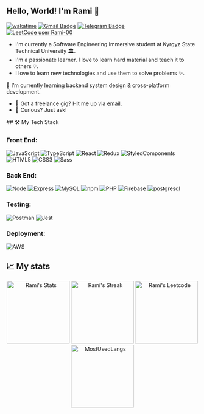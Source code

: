 ## Hello, World! I'm Rami 👋

[![wakatime](https://wakatime.com/badge/user/aa09bb25-ed24-4cf1-87b4-ae8c509c9d98.svg)](https://wakatime.com/@aa09bb25-ed24-4cf1-87b4-ae8c509c9d98)
[![Gmail Badge](https://img.shields.io/badge/-ramipro.ac@gmail.com-c14438?style=social&logo=Gmail&logoColor=red&link=mailto:ramipro.ac@gmail.com)](mailto:ramipro.ac@gmail.com)
[![Telegram Badge](https://img.shields.io/badge/-Telegram-c14438?style=social&logo=Telegram&logoColor=red&link=https://t.me/u88s8)](https://t.me/u88s8)
<br/>
[![LeetCode user Rami-00](https://img.shields.io/badge/dynamic/json?style=for-the-badge&labelColor=black&color=%23ffa116&label=Solved&query=solvedOverTotal&url=https%3A%2F%2Fleetcode-badge.vercel.app%2Fapi%2Fusers%2FRami-00&logo=leetcode&logoColor=yellow)](https://leetcode.com/Rami-00/)


- I'm currently a Software Engineering Immersive student at Kyrgyz State Technical University 🏛.
-  I'm a passionate learner. I love to learn hard material and teach it to others 💡.
-  I love to learn new technologies and use them to solve problems ✨.

 🌱 I’m currently learning backend system design & cross-platform development.

- 💼 Got a freelance gig? Hit me up via <a href="mailto:ramipro.ac@gmail.com">email.</a>
- 💬 Curious? Just ask!

<div class="badges-intro">
## 🛠  My Tech Stack

### **Front End:**
![JavaScript](https://img.shields.io/badge/JavaScript%20-%23323330.svg?&style=flat-square&logo=javascript&logoColor=%23F7DF1E)
![TypeScript](https://img.shields.io/badge/-TypeScript-000000?style=flat-square&logo=typescript&logoColor=#3178C6)
![React](https://img.shields.io/badge/React%20-%2320232a.svg?&style=flat-square&logo=react&logoColor=%2361DAFB)
![Redux](https://img.shields.io/badge/Redux%20-%2320232a.svg?&style=flat-square&logo=redux&logoColor=CAB0F4)
![StyledComponents](https://img.shields.io/badge/styled-components%20-%23C04080.svg?&style=flat-square&logo=styled-components&logoColor=fff)
![HTML5](https://img.shields.io/badge/-HTML5-000000?style=flat-square&logo=html5&logoColor=#E34F26)
![CSS3](https://img.shields.io/badge/-CSS3-000000?style=flat-square&logo=css3&logoColor=#1572B6)
![Sass](https://img.shields.io/badge/-Sass-000000?style=flat-square&logo=sass&logoColor=#CC6699)

### **Back End:**
![Node](https://img.shields.io/badge/Node.js%20-%2343853D.svg?&style=flat-square&logo=node.js&logoColor=white)
![Express](https://img.shields.io/badge/Express%20-%23404d59.svg?&style=flat-square&logo=express&logoColor=white)
![MySQL](https://img.shields.io/badge/MySQL-%2300f.svg?&style=flat-square&logo=mysql&logoColor=white)
![npm](https://img.shields.io/badge/npm%20-%23CB3837.svg?&style=flat-square&logo=npm&logoColor=black)
![PHP](https://img.shields.io/badge/-PHP-000000?style=flat-square&logo=php&logoColor=#777BB4)
![Firebase](https://img.shields.io/badge/-Firebase-000000?style=flat-square&logo=firebase&logoColor=#FFCA28)
![postgresql](https://img.shields.io/badge/-postgresql-000000?style=flat-square&logo=postgresql&logoColor=#FFCA28)


### **Testing:**
![Postman](https://img.shields.io/badge/Postman%20-%23FF6C37.svg?&style=flat-square&logo=postman&logoColor=white)
![Jest](https://img.shields.io/badge/Jest%20-%23FF6C37.svg?&style=flat-square&logo=jest&logoColor=white)

### **Deployment:**
![AWS](https://img.shields.io/badge/AWS%20-%23EA902E.svg?&style=flat-square&logo=amazon-aws&logoColor=black)

## 📈 My stats

<div class="badges-githubstats">
  <p align="center">
    <img src="https://github-readme-stats.vercel.app/api?username=Rami-0&theme=tokyonight&show_icons=true&hide_border=true&count_private=true" alt="Rami's Stats" height="165">
    <img src="https://github-readme-streak-stats.herokuapp.com/?user=Rami-0&theme=tokyonight&hide_border=true" alt="Rami's Streak" height="165">
    <img src="https://leetcode-stats.vercel.app/api?username=Rami-00&theme=dark" alt="Rami's Leetcode" height="165"/>
    <img src="https://github-readme-stats.vercel.app/api/top-langs?username=Rami-0&show_icons=true&locale=en&layout=compact&theme=dark" alt="MostUsedLangs" height="165" />
  </p>
</div>


<!-- ![webpack](https://img.shields.io/badge/webpack%20-%238DD6F9.svg?&style=flat-square&logo=webpack&logoColor=black)
![MongoDB](https://img.shields.io/badge/MongoDB-%234ea94b.svg?&style=flat-square&logo=mongodb&logoColor=white)
![Mongoose](https://img.shields.io/badge/Mongoose%20-%23880000.svg?&style=flat-square&logo=mongoose)
![Mocha](https://img.shields.io/badge/Mocha%20-%238D6848.svg?&style=flat-square&logo=mocha&logoColor=white)
![Chai](https://img.shields.io/badge/Chai%20-%23F6ECD4.svg?&style=flat-square&logo=chai&logoColor=black)
![Babel](https://img.shields.io/badge/babel%20-%23CBB433.svg?&style=flat-square&logo=babel&logoColor=white) -->

